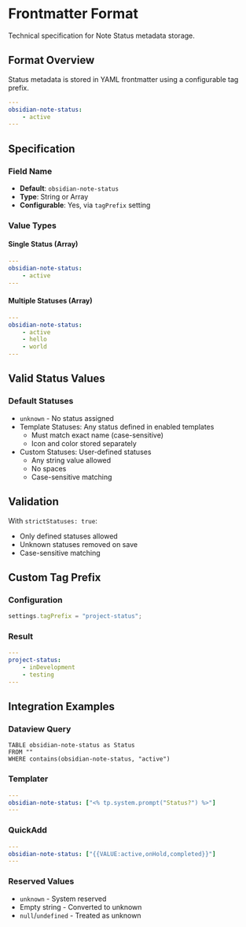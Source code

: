 # Frontmatter Format

Technical specification for Note Status metadata storage.

## Format Overview

Status metadata is stored in YAML frontmatter using a configurable tag prefix.

```yaml
---
obsidian-note-status:
    - active
---
```

## Specification

### Field Name

- **Default**: `obsidian-note-status`
- **Type**: String or Array
- **Configurable**: Yes, via `tagPrefix` setting

### Value Types

#### Single Status (Array)

```yaml
---
obsidian-note-status:
    - active
---
```

#### Multiple Statuses (Array)

```yaml
---
obsidian-note-status:
    - active
    - hello
    - world
---
```

## Valid Status Values

### Default Statuses

- `unknown` - No status assigned
- Template Statuses: Any status defined in enabled templates
    - Must match exact name (case-sensitive)
    - Icon and color stored separately
- Custom Statuses: User-defined statuses
    - Any string value allowed
    - No spaces
    - Case-sensitive matching

## Validation

With `strictStatuses: true`:

- Only defined statuses allowed
- Unknown statuses removed on save
- Case-sensitive matching

## Custom Tag Prefix

### Configuration

```javascript
settings.tagPrefix = "project-status";
```

### Result

```yaml
---
project-status:
    - inDevelopment
    - testing
---
```

## Integration Examples

### Dataview Query

```dataview
TABLE obsidian-note-status as Status
FROM ""
WHERE contains(obsidian-note-status, "active")
```

### Templater

```yaml
---
obsidian-note-status: ["<% tp.system.prompt("Status?") %>"]
---
```

### QuickAdd

```yaml
---
obsidian-note-status: ["{{VALUE:active,onHold,completed}}"]
---
```

### Reserved Values

- `unknown` - System reserved
- Empty string - Converted to unknown
- `null`/`undefined` - Treated as unknown
